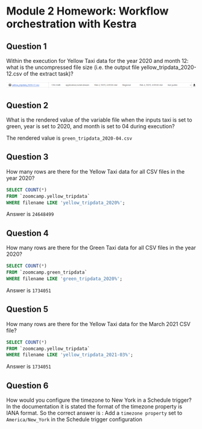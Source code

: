 # Module 2 Homework: Workflow orchestration with Kestra

## Question 1

Within the execution for Yellow Taxi data for the year 2020 and month 12: what is the uncompressed file size (i.e. the output file yellow_tripdata_2020-12.csv of the extract task)?

![alt text](image1.png)

## Question 2

What is the rendered value of the variable file when the inputs taxi is set to green, year is set to 2020, and month is set to 04 during execution?

The rendered value is `green_tripdata_2020-04.csv`




## Question 3
How many rows are there for the Yellow Taxi data for all CSV files in the year 2020?

``` SQL 
SELECT COUNT(*) 
FROM `zoomcamp.yellow_tripdata` 
WHERE filename LIKE 'yellow_tripdata_2020%';
```
Answer is `24648499`

## Question 4
How many rows are there for the Green Taxi data for all CSV files in the year 2020?


``` SQL 
SELECT COUNT(*) 
FROM `zoomcamp.green_tripdata` 
WHERE filename LIKE 'green_tripdata_2020%';
```
Answer is `1734051`

## Question 5
How many rows are there for the Yellow Taxi data for the March 2021 CSV file?

``` SQL
SELECT COUNT(*) 
FROM `zoomcamp.yellow_tripdata` 
WHERE filename LIKE 'yellow_tripdata_2021-03%';
```
Answer is `1734051`

## Question 6
How would you configure the timezone to New York in a Schedule trigger?
In the documentation it is stated the format of the timezone property is IANA format.
So the correct answer is : Add a `timezone property` set to `America/New_York` in the Schedule trigger configuration
